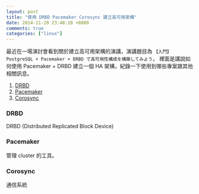 ```yaml
---
layout: post
title: "使用 DRBD Pacemaker Corosync 建立高可用架構"
date: 2014-11-20 23:48:18 +0800
comments: true
categories: ["linux"]
---
```


<!-- more -->


最近在一場演討會看到關於建立高可用架構的演講，演講題目為 `【入門】PostgreSQL + Pacemaker + DRBD で高可用性構成を構築してみよう`，
裡面是講說如何使用 Pacemaker + DRBD  建立一個 HA 架構，紀錄一下使用到哪些專案跟其他相關訊息。

1. [DRBD]
2. [Pacemaker]
3. [Corosync]


### DRBD
DRBD (Distributed Replicated Block Device)

### Pacemaker
管理 cluster 的工具。

### Corosync
通信系統


[DRBD]:http://www.drbd.org/
[Pacemaker]:Pacemaker
[Corosync]:Corosync